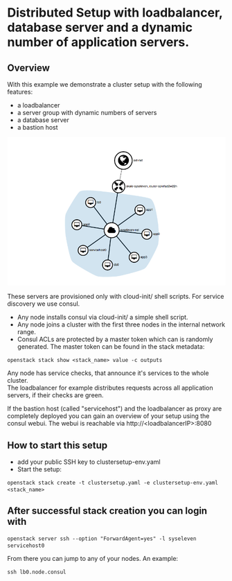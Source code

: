 # Distributed Setup with loadbalancer, database server and a dynamic number of application servers.


## Overview

 With this example we demonstrate a cluster setup with the following features:

- a loadbalancer
- a server group with dynamic numbers of servers
- a database server
- a bastion host

![Setup overview](img/setup_overview.png)

These servers are provisioned only with cloud-init/ shell scripts. For service discovery we use consul.

- Any node installs consul via cloud-init/ a simple shell script.  
- Any node joins a cluster with the first three nodes in the internal network range.
- Consul ACLs are protected by a master token which can is randomly generated.
The master token can be found in the stack metadata:

```
openstack stack show <stack_name> value -c outputs
```

Any node has service checks, that announce it's services to the whole cluster.  
The loadbalancer for example distributes requests across all application servers, if their checks are green.

If the bastion host (called "servicehost") and the loadbalancer as proxy are completely deployed you can gain an overview of your setup using the consul webui. The webui is reachable via http://\<loadbalancerIP\>:8080

## How to start this setup

* add your public SSH key to clustersetup-env.yaml 
* Start the setup:

```
openstack stack create -t clustersetup.yaml -e clustersetup-env.yaml <stack_name>
```

## After successful stack creation you can login with
```
openstack server ssh --option "ForwardAgent=yes" -l syseleven servicehost0
```

From there you can jump to any of your nodes. An example:
```
ssh lb0.node.consul
```



